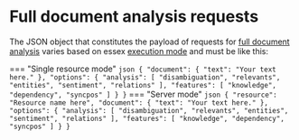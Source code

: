 # Full document analysis requests

The JSON object that constitutes the payload of requests for [full document analysis](../../../guide/full-analysis/index.md) varies based on essex [execution mode](../../../setup-run/index.md#execution) and must be like this:

=== "Single resource mode"
	``` json
	{
		"document": {
			"text": "Your text here."
		},
		"options": {
			"analysis": [
				"disambiguation",
				"relevants",
				"entities",
				"sentiment",
				"relations"
			],
			"features": [
				"knowledge",
				"dependency",
				"syncpos"
			]
		}
	}
	```
=== "Server mode"
	``` json
	{
		"resource": "Resource name here",
		"document": {
			"text": "Your text here."
		},
		"options": {
			"analysis": [
				"disambiguation",
				"relevants",
				"entities",
				"sentiment",
				"relations"
			],
			"features": [
				"knowledge",
				"dependency",
				"syncpos"
			]
		}
	}
	```
